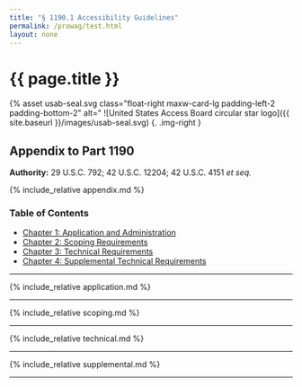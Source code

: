 ```yaml
---
title: "§ 1190.1 Accessibility Guidelines"
permalink: /prowag/test.html
layout: none
---
```

# {{ page.title }}

{% asset usab-seal.svg class="float-right maxw-card-lg padding-left-2 padding-bottom-2" alt=" ![United States Access Board circular star logo]({{ site.baseurl }}/images/usab-seal.svg)
{. .img-right }

## Appendix to Part 1190

**Authority:** 29 U.S.C. 792; 42 U.S.C. 12204; 42 U.S.C. 4151 _et seq._

{% include_relative appendix.md %}

### Table of Contents

- [Chapter 1: Application and Administration](#chapter-1-application-and-administration)
- [Chapter 2: Scoping Requirements](#chapter-2-scoping-requirements)
- [Chapter 3: Technical Requirements](#chapter-3-technical-requirements)
- [Chapter 4: Supplemental Technical Requirements](chapter-4-supplemental-technical-requirements)

---

{% include_relative application.md %}

---

{% include_relative scoping.md %}

---

{% include_relative technical.md %}

---

{% include_relative supplemental.md %}

---
